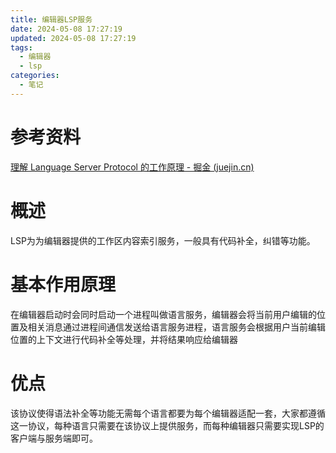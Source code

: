 ```yaml
---
title: 编辑器LSP服务
date: 2024-05-08 17:27:19
updated: 2024-05-08 17:27:19
tags:
  - 编辑器
  - lsp
categories:
  - 笔记
---
```


# 参考资料

[理解 Language Server Protocol 的工作原理 - 掘金 (juejin.cn)](https://juejin.cn/post/7051453384645148680)

# 概述

LSP为为编辑器提供的工作区内容索引服务，一般具有代码补全，纠错等功能。

# 基本作用原理

在编辑器启动时会同时启动一个进程叫做语言服务，编辑器会将当前用户编辑的位置及相关消息通过进程间通信发送给语言服务进程，语言服务会根据用户当前编辑位置的上下文进行代码补全等处理，并将结果响应给编辑器

# 优点

该协议使得语法补全等功能无需每个语言都要为每个编辑器适配一套，大家都遵循这一协议，每种语言只需要在该协议上提供服务，而每种编辑器只需要实现LSP的客户端与服务端即可。